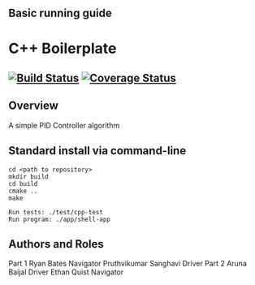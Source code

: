## Basic running guide

# C++ Boilerplate
[![Build Status](https://travis-ci.org/Pruthvi-Sanghavi/Pid_group10_team2.svg?branch=master)](https://travis-ci.org/Pruthvi-Sanghavi/Pid_group10_team2)
[![Coverage Status](https://coveralls.io/repos/github/Pruthvi-Sanghavi/Pid_group10_team2/badge.svg?branch=master)](https://coveralls.io/github/Pruthvi-Sanghavi/Pid_group10_team2?branch=master)
---

## Overview

A simple PID Controller algorithm

## Standard install via command-line
```
cd <path to repository>
mkdir build
cd build
cmake ..
make

Run tests: ./test/cpp-test
Run program: ./app/shell-app
```

## Authors and Roles
Part 1
Ryan Bates                 Navigator
Pruthvikumar Sanghavi      Driver
Part 2
Aruna Baijal			   Driver
Ethan Quist				   Navigator
